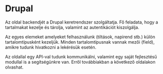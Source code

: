 # Drupal

Az oldal backendjét a Drupal keretrendszer szolgáltatja. Fő feladata, hogy a tartalmakat kezelje és tárolja, valamint az autentikációt kiszolgálja.

Az egyes elemeket amelyeket felhasználunk (tiltások, napirend stb.) külön tartalomtípusként kezeljük. Minden tartalomtípusnak vannak mezői (field), amikre tudunk hivatkozni a lekérésük esetén.

Az oldallal egy API-val tudunk kommunikálni, valamint egy saját fejlesztésű modullal is a segítségünkre van. Erről továbbiakban a következő oldalakon olvashat.

